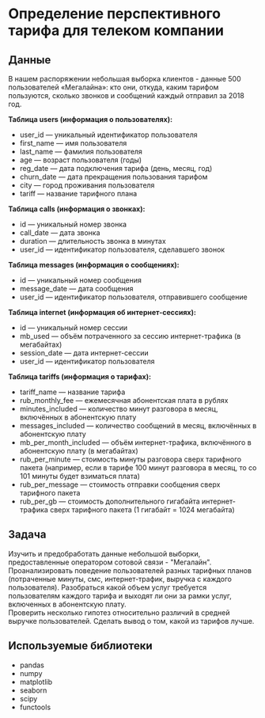 # Определение перспективного тарифа для телеком компании

## Данные
В нашем распоряжении небольшая выборка клиентов - данные 500 пользователей «Мегалайна»: кто они, откуда, каким тарифом пользуются, сколько звонков и сообщений каждый отправил за 2018 год. 

**Таблица users (информация о пользователях):**
- user_id — уникальный идентификатор пользователя
- first_name — имя пользователя
- last_name — фамилия пользователя
- age — возраст пользователя (годы)
- reg_date — дата подключения тарифа (день, месяц, год)
- churn_date — дата прекращения пользования тарифом 
- city — город проживания пользователя
- tariff — название тарифного плана

**Таблица calls (информация о звонках):**
- id — уникальный номер звонка
- call_date — дата звонка
- duration — длительность звонка в минутах
- user_id — идентификатор пользователя, сделавшего звонок

**Таблица messages (информация о сообщениях):**
- id — уникальный номер сообщения
- message_date — дата сообщения
- user_id — идентификатор пользователя, отправившего сообщение

**Таблица internet (информация об интернет-сессиях):**
- id — уникальный номер сессии
- mb_used — объём потраченного за сессию интернет-трафика (в мегабайтах)
- session_date — дата интернет-сессии
- user_id — идентификатор пользователя

**Таблица tariffs (информация о тарифах):**
- tariff_name — название тарифа
- rub_monthly_fee — ежемесячная абонентская плата в рублях
- minutes_included — количество минут разговора в месяц, включённых в абонентскую плату
- messages_included — количество сообщений в месяц, включённых в абонентскую плату
- mb_per_month_included — объём интернет-трафика, включённого в абонентскую плату (в мегабайтах)
- rub_per_minute — стоимость минуты разговора сверх тарифного пакета (например, если в тарифе 100 минут разговора в месяц, то со 101 минуты будет взиматься плата)
- rub_per_message — стоимость отправки сообщения сверх тарифного пакета
- rub_per_gb — стоимость дополнительного гигабайта интернет-трафика сверх тарифного пакета (1 гигабайт = 1024 мегабайта)

## Задача
Изучить и предобработать данные небольшой выборки, предоставленные оператором сотовой связи - "Мегалайн".  
Проанализировать поведение пользователей разных тарифных планов (потраченные минуты, смс, интернет-трафик, выручка с каждого пользователя). 
Разобраться какой объем услуг требуется пользователям каждого тарифа и выходят ли они за рамки услуг, включенных в абонентскую плату.   
Проверить несколько гипотез относительно различий в средней выручке пользователей. Сделать вывод о том, какой из тарифов лучше.

## Используемые библиотеки

- pandas 
- numpy 
- matplotlib
- seaborn
- scipy
- functools
